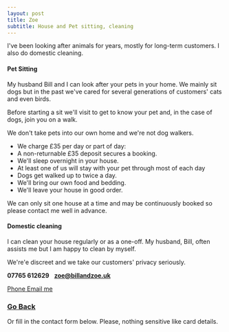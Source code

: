 ```yaml
---
layout: post
title: Zoe
subtitle: House and Pet sitting, cleaning
---
```


I've been looking after animals for years, mostly for long-term customers. I also do domestic cleaning.

#### Pet Sitting
My husband Bill and I can look after your pets in your home. We mainly sit dogs but in the past we've cared for several generations of customers' cats and even birds.

Before starting a sit we'll visit to get to know your pet and, in the case of dogs, join you on  a walk.

We don't take pets into our own home and we're not dog walkers.

 - We charge £35 per day or part of day:
 - A non-returnable £35 deposit secures a booking.
 - We'll sleep overnight in your house.
 - At least one of us will stay with your pet through most of each day
 - Dogs get walked up to twice a day.
 - We'll bring our own food and bedding.
 - We'll leave your house in good order.

We can only sit one house at a time and may be continuously booked so please contact me well in advance.

#### Domestic cleaning
I can clean your house regularly or as a one-off. My husband, Bill, often assists me but I am happy to clean by myself.

We're'e discreet and we take our customers' privacy seriously.

**07765 612629**&nbsp;&nbsp;&nbsp;**zoe@billandzoe.uk**

<a href="tel:643643636363}" title="Call me on 53535353535">
    <span class="fa-stack fa-lg" aria-hidden="true">
    <i class="fas fa-circle fa-stack-2x"></i>
    <i class="fas fa-phone fa-stack-1x fa-inverse"></i>
    </span>
    <span class="sr-only">Phone</span>
</a><a href="mailto:bill@billandzoe.uk" title="Email me at bill@billandzoe.uk">
      <span class="fa-stack fa-lg" aria-hidden="true">
        <i class="fas fa-circle fa-stack-2x"></i>
        <i class="fas fa-envelope fa-stack-1x fa-inverse"></i>
      </span>
      <span class="sr-only">Email me</span>
</a>

<h3><a href="javascript:history.back()">Go Back</a></h3>

Or fill in the contact form below.
Please, nothing sensitive like card details.

